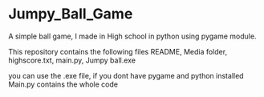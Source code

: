 # Jumpy_Ball_Game
A simple ball game, I made in High school in python using pygame module.

This repository contains the following files
README,
Media folder,
highscore.txt,
main.py,
Jumpy ball.exe


you can use the .exe file, if you dont have pygame and python installed
Main.py contains the whole code
